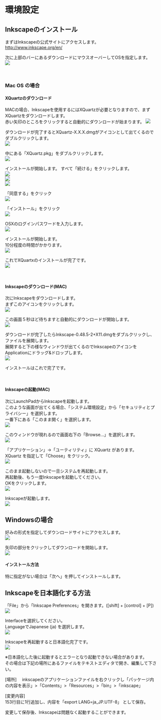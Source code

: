 # 環境設定

## Inkscapeのインストール

まずはInkscapeの公式サイトにアクセスします。
<br>
http://www.inkscape.org/en/

次に上部のバーにあるダウンロードにマウスオーバーしてOSを指定します。
<br>
![](ink1-01.jpg)

<br>

### Mac OS の場合

#### XQuartzのダウンロード

MACの場合、Inkscapeを使用するにはXQuartzが必要となりますので、まずXQuartzをダウンロードします。
<br>
赤い矢印のところをクリックすると自動的にダウンロードが始まります。
![](ink1-02.jpg)

ダウンロードが完了するとXQuartz-X.X.X.dmgがアイコンとして出てくるのでダブルクリックします。
<br>
![](ink1-03.jpg)


中にある「XQuartz.pkg」をダブルクリックします。
<br>
![](ink1-04.jpg)

インストールが開始します。
すべて「続ける」をクリックします。
<br>
![](ink1-05.jpg)
<br>
![](ink1-06.jpg)
<br>
![](ink1-07.jpg)

「同意する」をクリック
<br>
![](ink1-08.jpg)

「インストール」をクリック
<br>
![](ink1-09.jpg)

OSXのログインパスワードを入力します。
<br>
![](ink1-10.jpg)

インストールが開始します。
<br>
10分程度の時間がかかります。
<br>
![](ink1-11.jpg)

これでXQuartxのインストールが完了です。
<br>
![](ink1-12.jpg)

<br>

#### Inkscapeのダウンロード(MAC)

次にInkscapeをダウンロードします。
<br>
まずこのアイコンをクリックします。
<br>
![](ink1-13.jpg)


この画面５秒ほど待ちますと自動的にダウンロードが開始します。
<br>
![](ink1-14.jpg)


ダウンロードが完了したらInkscape-0.48.5-2+X11.dmgをダブルクリックし、ファイルを展開します。
<br>
展開すると下の様なウィンドウが出てくるのでInkscapeのアイコンをApplicationにドラッグ&ドロップします。
<br>
![](ink1-15.jpg)


インストールはこれで完了です。

<br>

#### Inkscapeの起動(MAC)

次にLaunchPadからInkscapeを起動します。
<br>
このような画面が出てくる場合、「システム環境設定」から「セキュリティとプライバシー」を選択します。
<br>
一番下にある「このまま開く」を選択します。
<br>
![](ink1-16.jpg)


このウィンドウが現れるので画面右下の「Browse...」を選択します。<br>
![](ink1-17.jpg)

「アプリケーション」→「ユーティリティ」に XQuartz があります。
<br>
XQuartz を指定して「Choose」をクリック。
<br>
![](ink1-19.jpg)

このまま起動しないので一旦システムを再起動します。
<br>
再起動後、もう一度Inkscapeを起動してください。
<br>
OKをクリックします。
<br>
![](ink1-20.jpg)

Inkscapeが起動します。
<br>
![](ink1-21.jpg)



## Windowsの場合

好みの形式を指定してダウンロードサイトにアクセスします。
<br>
![](ink1-22.jpg)

矢印の部分をクリックしてダウンロードを開始します。
<br>
![](ink1-23.jpg)

#### インストール方法

特に指定がない場合は「次へ」を押してインストールします。




## Inkscapeを日本語化する方法

「File」から「Inkscape Preferences」を開きます。([shift] + [control] + [P])
<br>
![](ink1-24.jpg)

Interfaceを選択してください。
<br>
LanguageでJapanese (ja) を選択します。
<br>
![](ink1-25.jpg)

Inkscapeを再起動すると日本語化完了です。
<br>
![](ink1-26.jpg)

※日本語化した後に起動するとエラーとなり起動できない場合があります。
<br>
その場合は下記の場所にあるファイルをテキストエディタで開き、編集して下さい。

[場所]
　inkscapeのアプリケーションファイルを右クリックし「パッケージ内の内容を表示」>「Contents」>「Resources」>「bin」>「inkscape」

[変更内容]
<br>
 153行目に1行追加し、内容を「export LANG=ja_JP.UTF-8」 として保存。
<br>

変更して保存後、Inkscapeは問題なく起動することができます。